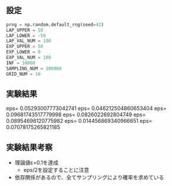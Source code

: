 ## 設定
```python
prng = np.random.default_rng(seed=42)
LAP_UPPER = 50
LAP_LOWER = -50
LAP_VAL_NUM = 100
EXP_UPPER = 50
EXP_LOWER = 0
EXP_VAL_NUM = 100
INF = 10000
SAMPLING_NUM = 100000
GRID_NUM = 10
```

## 実験結果
eps= 0.05293007773042741
eps= 0.046212504860653404
eps= 0.09681743517779998
eps= 0.0826022692804749
eps= 0.08954698120775982
eps= 0.014456869340966651
eps= 0.07078175265821185

## 実験結果考察
- 理論値ε=0.1を達成
    - eps/2を設定することに注意
- 依存関係があるので、全てサンプリングにより確率を求めている
